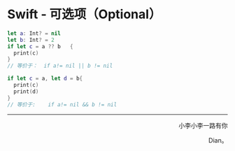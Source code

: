 # Swift - 可选项（Optional）





```swift
let a: Int? = nil
let b: Int? = 2
if let c = a ?? b	{
  print(c)
}
// 等价于：  if a!= nil || b != nil
```



```swift  print(c)
if let c = a, let d = b{
  print(c)
  print(d)
}
// 等价于:    if a!= nil && b != nil
```



























------

<p align="right" color="orange">	小李小李一路有你</p><p align="right" color="orange">	Dian。</p>	